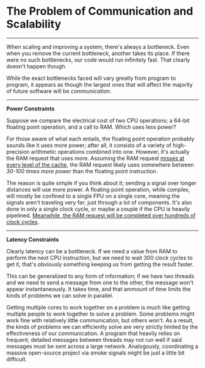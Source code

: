 # The Problem of Communication and Scalability

---

When scaling and improving a system, there's always a bottleneck. Even when you remove the current bottleneck, another takes its place. If there were no such bottlenecks, our code would run infinitely fast. That clearly doesn't happen though.

While the exact bottlenecks faced will vary greatly from program to program, it appears as though the largest ones that will affect the majority of future software will be *communication*.

---

**Power Constraints**

Suppose we compare the electrical cost of two CPU operations; a 64-bit floating point operation, and a call to RAM. Which uses less power?

For those aware of what each entails, the floating point operation probably sounds like it uses more power; after all, it consists of a variety of high-precision arithmetic operations combined into one. However, it's actually the RAM request that uses more. Assuming the RAM request [misses at every level of the cache](../Memory/caches.md), the RAM request likely uses somewhere between *30-100 times more power* than the floating point instruction.

The reason is quite simple if you think about it; sending a signal over longer distances will use more power. A floating point operation, while complex, will mostly be confined to a single FPU on a single core, meaning the signals aren't traveling very far; just through a lot of components. It's also done in only a single clock cycle, or maybe a couple if the CPU is heavily pipelined. [Meanwhile, the RAM request will be completed over hundreds of clock cycles](../Memory/ram.md).

---

**Latency Constraints**

Clearly latency can be a bottleneck. If we need a value from RAM to perform the next CPU instruction, but we need to wait 300 clock cycles to get it, that's obviously something keeping us from getting the result faster.

This can be generalized to any form of information; if we have two threads and we need to send a message from one to the other, the message won't appear instantaneously. It takes time, and that ammount of time limits the kinds of problems we can solve in parallel.

Getting multiple cores to work together on a problem is much like getting multiple people to work together to solve a problem. Some problems might work fine with relatively little communication, but others won't. As a result, the kinds of problems we can efficiently solve are very strictly limited by the effectiveness of our communication. A program that heavily relies on frequent, detailed messages between threads may not run well if said messages must be sent across a large network. Analogously, coordinating a massive open-source project via smoke signals might be just a little bit difficult.
